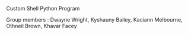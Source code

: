 Custom Shell Python Program

Group members : Dwayne Wright, Kyshauny Bailey, Kaciann Melbourne, Othneil Brown, Khavar Facey